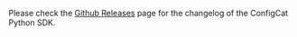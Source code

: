 Please check the [Github Releases](https://github.com/configcat/python-sdk/releases) page for the changelog of the ConfigCat Python SDK.
